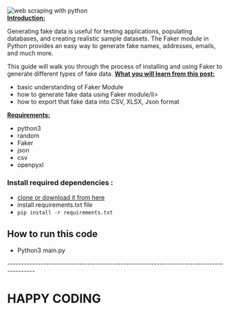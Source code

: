 ![web scraping with python](https://github.com/rajat4665/web-scraping-with-python/blob/master/WEB%20SCRAPING.jpg)
<br>
<span style="text-decoration: underline;"><strong>Introduction:</strong></span>

Generating fake data is useful for testing applications, populating databases, and creating realistic sample datasets. The Faker module in Python provides an easy way to generate fake names, addresses, emails, and much more.

This guide will walk you through the process of installing and using Faker to generate different types of fake data.
<span style="text-decoration: underline;"><strong>What you will learn from this post:</strong></span>
<ul>
	<li>basic understanding of Faker Module</li>
	<li>how to generate fake data using Faker module/li>
	<li>how to export that fake data into CSV, XLSX, Json format</li>
</ul>
<span style="text-decoration: underline;"><strong>Requirements:</strong></span>
<ul>
	<li>python3</li>
	<li>random</li>
	<li>Faker</li>
  <li>json</li>
  <li>csv</li>
  <li>openpyxl</li>
</ul>
<h3>Install required dependencies :</h3>
<ul>
	<li> <a href="https://github.com/rajat4665/fake-data-generation-with-python" target="_blank" rel="noopener">clone or download it from here </a></li>
	<li>install requirements.txt file</li>
	<li><code>pip install -r requirements.txt</code></li>

 </ul>

<h2> How to run this code</h2>
<ul>
	<li> Python3 main.py </li>
</ul>
----------------------------------------------------------------------------------------
<h1>HAPPY CODING</h1>
